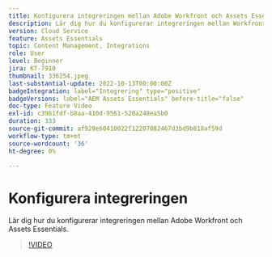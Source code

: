 ```yaml
---
title: Konfigurera integreringen mellan Adobe Workfront och Assets Essentials
description: Lär dig hur du konfigurerar integreringen mellan Workfront och Assets Essentials.
version: Cloud Service
feature: Assets Essentials
topic: Content Management, Integrations
role: User
level: Beginner
jira: KT-7910
thumbnail: 336254.jpeg
last-substantial-update: 2022-10-13T00:00:00Z
badgeIntegration: label="Integrering" type="positive"
badgeVersions: label="AEM Assets Essentials" before-title="false"
doc-type: Feature Video
exl-id: c3961fdf-b8aa-410d-9561-520a248ea5b0
duration: 333
source-git-commit: af928e60410022f12207082467d3bd9b818af59d
workflow-type: tm+mt
source-wordcount: '36'
ht-degree: 0%

---
```


# Konfigurera integreringen

Lär dig hur du konfigurerar integreringen mellan Adobe Workfront och Assets Essentials.

>[!VIDEO](https://video.tv.adobe.com/v/336254?quality=12&learn=on)
